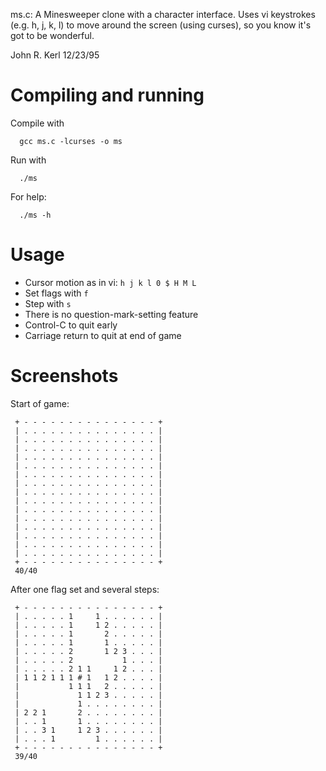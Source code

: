 ms.c:  A Minesweeper clone with a character interface.  Uses vi
keystrokes (e.g. h, j, k, l) to move around the screen (using curses), so you
know it's got to be wonderful.

John R. Kerl
12/23/95

# Compiling and running
Compile with
```
  gcc ms.c -lcurses -o ms
```

Run with
```
  ./ms
```

For help:
```
  ./ms -h
```

# Usage
* Cursor motion as in vi: `h j k l 0 $ H M L`
* Set flags with `f`
* Step with `s`
* There is no question-mark-setting feature
* Control-C to quit early
* Carriage return to quit at end of game

# Screenshots

Start of game:
```
 + - - - - - - - - - - - - - - - +
 | . . . . . . . . . . . . . . . |
 | . . . . . . . . . . . . . . . |
 | . . . . . . . . . . . . . . . |
 | . . . . . . . . . . . . . . . |
 | . . . . . . . . . . . . . . . |
 | . . . . . . . . . . . . . . . |
 | . . . . . . . . . . . . . . . |
 | . . . . . . . . . . . . . . . |
 | . . . . . . . . . . . . . . . |
 | . . . . . . . . . . . . . . . |
 | . . . . . . . . . . . . . . . |
 | . . . . . . . . . . . . . . . |
 | . . . . . . . . . . . . . . . |
 | . . . . . . . . . . . . . . . |
 | . . . . . . . . . . . . . . . |
 + - - - - - - - - - - - - - - - +
 40/40
```

After one flag set and several steps:
```
 + - - - - - - - - - - - - - - - +
 | . . . . . 1     1 . . . . . . |
 | . . . . . 1     1 2 . . . . . |
 | . . . . . 1       2 . . . . . |
 | . . . . . 1       1 . . . . . |
 | . . . . . 2       1 2 3 . . . |
 | . . . . . 2           1 . . . |
 | . . . . . 2 1 1     1 2 . . . |
 | 1 1 2 1 1 1 # 1   1 2 . . . . |
 |           1 1 1   2 . . . . . |
 |             1 1 2 3 . . . . . |
 |             1 . . . . . . . . |
 | 2 2 1       2 . . . . . . . . |
 | . . 1       1 . . . . . . . . |
 | . . 3 1     1 2 3 . . . . . . |
 | . . . 1         1 . . . . . . |
 + - - - - - - - - - - - - - - - +
 39/40
```

